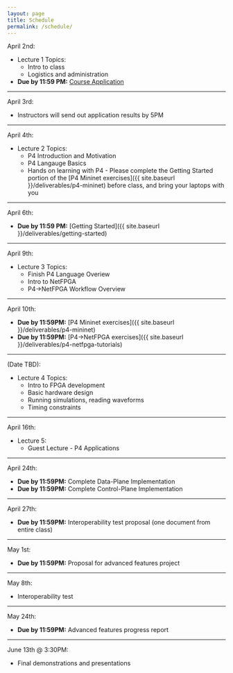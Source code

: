 ```yaml
---
layout: page
title: Schedule
permalink: /schedule/
---
```


April 2nd:
* Lecture 1 Topics:
    * Intro to class
    * Logistics and administration
* **Due by 11:59 PM:** [Course Application](https://goo.gl/forms/nJXtf9csQokQFvD23) 

---

April 3rd:
* Instructors will send out application results by 5PM

---

April 4th:
* Lecture 2 Topics:
    * P4 Introduction and Motivation
    * P4 Langauge Basics
    * Hands on learning with P4 - Please complete the Getting Started portion of the [P4 Mininet exercises]({{ site.baseurl }}/deliverables/p4-mininet) before class, and bring your laptops with you 

---

April 6th:
* **Due by 11:59 PM:** [Getting Started]({{ site.baseurl }}/deliverables/getting-started)

---

April 9th:
* Lecture 3 Topics:
    * Finish P4 Language Overiew
    * Intro to NetFPGA
    * P4->NetFPGA Workflow Overview

---

April 10th:
* **Due by 11:59PM:** [P4 Mininet exercises]({{ site.baseurl }}/deliverables/p4-mininet)
* **Due by 11:59PM:** [P4->NetFPGA exercises]({{ site.baseurl }}/deliverables/p4-netfpga-tutorials)

---

(Date TBD):
* Lecture 4 Topics:
    * Intro to FPGA development
    * Basic hardware design
    * Running simulations, reading waveforms
    * Timing constraints

---

April 16th:
* Lecture 5:
    * Guest Lecture - P4 Applications

---

April 24th:
* **Due by 11:59PM:** Complete Data-Plane Implementation
* **Due by 11:59PM:** Complete Control-Plane Implementation

---

April 27th:
* **Due by 11:59PM:** Interoperability test proposal (one document from entire class)

---

May 1st:
* **Due by 11:59PM:** Proposal for advanced features project

---

May 8th:
* Interoperability test

---

May 24th:
* **Due by 11:59PM:** Advanced features progress report

---

June 13th @ 3:30PM:
* Final demonstrations and presentations



